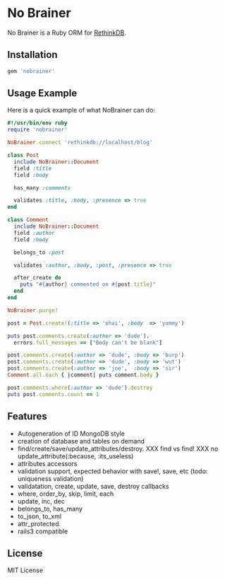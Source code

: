 No Brainer
===========

No Brainer is a Ruby ORM for [RethinkDB](http://www.rethinkdb.com/).

Installation
-------------

```ruby
gem 'nobrainer'
```

Usage Example
--------------

Here is a quick example of what NoBrainer can do:

```ruby
#!/usr/bin/env ruby
require 'nobrainer'

NoBrainer.connect 'rethinkdb://localhost/blog'

class Post
  include NoBrainer::Document
  field :title
  field :body

  has_many :comments

  validates :title, :body, :presence => true
end

class Comment
  include NoBrainer::Document
  field :author
  field :body

  belongs_to :post

  validates :author, :body, :post, :presence => true

  after_create do
    puts "#{author} commented on #{post.title}"
  end
end

NoBrainer.purge!

post = Post.create!(:title => 'ohai', :body  => 'yummy')

puts post.comments.create(:author => 'dude').
  errors.full_messages == ["Body can't be blank"]

post.comments.create(:author => 'dude', :body => 'burp')
post.comments.create(:author => 'dude', :body => 'wut')
post.comments.create(:author => 'joe',  :body => 'sir')
Comment.all.each { |comment| puts comment.body }

post.comments.where(:author => 'dude').destroy
puts post.comments.count == 1
```

Features
---------

* Autogeneration of ID MongoDB style
* creation of database and tables on demand
* find/create/save/update_attributes/destroy. XXX find vs find! XXX no update_attribute(:because, :its_useless)
* attributes accessors
* validation support, expected behavior with save!, save, etc (todo: uniqueness validation)
* validatation, create, update, save, destroy callbacks
* where, order_by, skip, limit, each
* update, inc, dec
* belongs_to, has_many
* to_json, to_xml
* attr_protected.
* rails3 compatible

License
--------

MIT License
